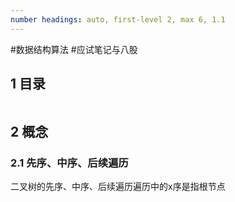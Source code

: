 ```yaml
---
number headings: auto, first-level 2, max 6, 1.1
---
```

#数据结构算法 #应试笔记与八股 

## 1 目录

```toc

```

## 2 概念

### 2.1 先序、中序、后续遍历

二叉树的先序、中序、后续遍历遍历中的x序是指根节点

